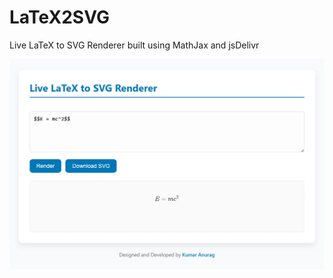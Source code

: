 # LaTeX2SVG
Live LaTeX to SVG Renderer built using MathJax and jsDelivr

![screenshot](https://github.com/kmranrg/LaTeX2SVG/blob/main/app_screenshot.png)
